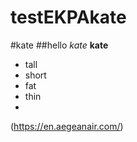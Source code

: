# testEKPAkate
#kate
##hello
*kate*
**kate**
* tall
* short
* fat
* thin
* 
(https://en.aegeanair.com/)
